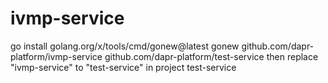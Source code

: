 # ivmp-service
go install golang.org/x/tools/cmd/gonew@latest
gonew github.com/dapr-platform/ivmp-service github.com/dapr-platform/test-service
then replace "ivmp-service" to "test-service" in project test-service
